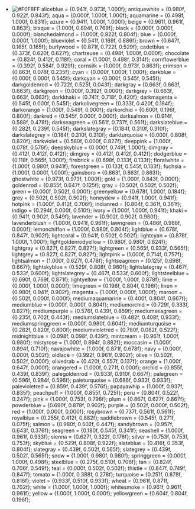 - ![#F0F8FF](https://via.placeholder.com/15/#F0F8FF/000000?text=+) aliceblue = {0.941f, 0.973f, 1.000f};
antiquewhite = {0.980f, 0.922f, 0.843f};
aqua = {0.000f, 1.000f, 1.000f};
aquamarine = {0.498f, 1.000f, 0.831f};
azure = {0.941f, 1.000f, 1.000f};
beige = {0.961f, 0.961f, 0.863f};
bisque = {1.000f, 0.894f, 0.769f};
black = {0.000f, 0.000f, 0.000f};
blanchedalmond = {1.000f, 0.922f, 0.804f};
blue = {0.000f, 0.000f, 1.000f};
blueviolet = {0.541f, 0.169f, 0.886f};
brown = {0.647f, 0.165f, 0.165f};
burlywood = {0.871f, 0.722f, 0.529f};
cadetblue = {0.373f, 0.620f, 0.627f};
chartreuse = {0.498f, 1.000f, 0.000f};
chocolate = {0.824f, 0.412f, 0.118f};
coral = {1.000f, 0.498f, 0.314f};
cornflowerblue = {0.392f, 0.584f, 0.929f};
cornsilk = {1.000f, 0.973f, 0.863f};
crimson = {0.863f, 0.078f, 0.235f};
cyan = {0.000f, 1.000f, 1.000f};
darkblue = {0.000f, 0.000f, 0.545f};
darkcyan = {0.000f, 0.545f, 0.545f};
darkgoldenrod = {0.722f, 0.525f, 0.043f};
darkgray = {0.663f, 0.663f, 0.663f};
darkgreen = {0.000f, 0.392f, 0.000f};
darkgrey = {0.663f, 0.663f, 0.663f};
darkkhaki = {0.741f, 0.718f, 0.420f};
darkmagenta = {0.545f, 0.000f, 0.545f};
darkolivegreen = {0.333f, 0.420f, 0.184f};
darkorange = {1.000f, 0.549f, 0.000f};
darkorchid = {0.600f, 0.196f, 0.800f};
darkred = {0.545f, 0.000f, 0.000f};
darksalmon = {0.914f, 0.588f, 0.478f};
darkseagreen = {0.561f, 0.737f, 0.561f};
darkslateblue = {0.282f, 0.239f, 0.545f};
darkslategray = {0.184f, 0.310f, 0.310f};
darkslategrey = {0.184f, 0.310f, 0.310f};
darkturquoise = {0.000f, 0.808f, 0.820f};
darkviolet = {0.580f, 0.000f, 0.827f};
deeppink = {1.000f, 0.078f, 0.576f};
deepskyblue = {0.000f, 0.749f, 1.000f};
dimgray = {0.412f, 0.412f, 0.412f};
dimgrey = {0.412f, 0.412f, 0.412f};
dodgerblue = {0.118f, 0.565f, 1.000f};
firebrick = {0.698f, 0.133f, 0.133f};
floralwhite = {1.000f, 0.980f, 0.941f};
forestgreen = {0.133f, 0.545f, 0.133f};
fuchsia = {1.000f, 0.000f, 1.000f};
gainsboro = {0.863f, 0.863f, 0.863f};
ghostwhite = {0.973f, 0.973f, 1.000f};
gold = {1.000f, 0.843f, 0.000f};
goldenrod = {0.855f, 0.647f, 0.125f};
gray = {0.502f, 0.502f, 0.502f};
green = {0.000f, 0.502f, 0.000f};
greenyellow = {0.678f, 1.000f, 0.184f};
grey = {0.502f, 0.502f, 0.502f};
honeydew = {0.941f, 1.000f, 0.941f};
hotpink = {1.000f, 0.412f, 0.706f};
indianred = {0.804f, 0.361f, 0.361f};
indigo = {0.294f, 0.000f, 0.510f};
ivory = {1.000f, 1.000f, 0.941f};
khaki = {0.941f, 0.902f, 0.549f};
lavender = {0.902f, 0.902f, 0.980f};
lavenderblush = {1.000f, 0.941f, 0.961f};
lawngreen = {0.486f, 0.988f, 0.000f};
lemonchiffon = {1.000f, 0.980f, 0.804f};
lightblue = {0.678f, 0.847f, 0.902f};
lightcoral = {0.941f, 0.502f, 0.502f};
lightcyan = {0.878f, 1.000f, 1.000f};
lightgoldenrodyellow = {0.980f, 0.980f, 0.824f};
lightgray = {0.827f, 0.827f, 0.827f};
lightgreen = {0.565f, 0.933f, 0.565f};
lightgrey = {0.827f, 0.827f, 0.827f};
lightpink = {1.000f, 0.714f, 0.757f};
lightsalmon = {1.000f, 0.627f, 0.478f};
lightseagreen = {0.125f, 0.698f, 0.667f};
lightskyblue = {0.529f, 0.808f, 0.980f};
lightslategray = {0.467f, 0.533f, 0.600f};
lightslategrey = {0.467f, 0.533f, 0.600f};
lightsteelblue = {0.690f, 0.769f, 0.871f};
lightyellow = {1.000f, 1.000f, 0.878f};
lime = {0.000f, 1.000f, 0.000f};
limegreen = {0.196f, 0.804f, 0.196f};
linen = {0.980f, 0.941f, 0.902f};
magenta = {1.000f, 0.000f, 1.000f};
maroon = {0.502f, 0.000f, 0.000f};
mediumaquamarine = {0.400f, 0.804f, 0.667f};
mediumblue = {0.000f, 0.000f, 0.804f};
mediumorchid = {0.729f, 0.333f, 0.827f};
mediumpurple = {0.576f, 0.439f, 0.859f};
mediumseagreen = {0.235f, 0.702f, 0.443f};
mediumslateblue = {0.482f, 0.408f, 0.933f};
mediumspringgreen = {0.000f, 0.980f, 0.604f};
mediumturquoise = {0.282f, 0.820f, 0.800f};
mediumvioletred = {0.780f, 0.082f, 0.522f};
midnightblue = {0.098f, 0.098f, 0.439f};
mintcream = {0.961f, 1.000f, 0.980f};
mistyrose = {1.000f, 0.894f, 0.882f};
moccasin = {1.000f, 0.894f, 0.710f};
navajowhite = {1.000f, 0.871f, 0.678f};
navy = {0.000f, 0.000f, 0.502f};
oldlace = {0.992f, 0.961f, 0.902f};
olive = {0.502f, 0.502f, 0.000f};
olivedrab = {0.420f, 0.557f, 0.137f};
orange = {1.000f, 0.647f, 0.000f};
orangered = {1.000f, 0.271f, 0.000f};
orchid = {0.855f, 0.439f, 0.839f};
palegoldenrod = {0.933f, 0.910f, 0.667f};
palegreen = {0.596f, 0.984f, 0.596f};
paleturquoise = {0.686f, 0.933f, 0.933f};
palevioletred = {0.859f, 0.439f, 0.576f};
papayawhip = {1.000f, 0.937f, 0.835f};
peachpuff = {1.000f, 0.855f, 0.725f};
peru = {0.804f, 0.522f, 0.247f};
pink = {1.000f, 0.753f, 0.796f};
plum = {0.867f, 0.627f, 0.867f};
powderblue = {0.690f, 0.878f, 0.902f};
purple = {0.502f, 0.000f, 0.502f};
red = {1.000f, 0.000f, 0.000f};
rosybrown = {0.737f, 0.561f, 0.561f};
royalblue = {0.255f, 0.412f, 0.882f};
saddlebrown = {0.545f, 0.271f, 0.075f};
salmon = {0.980f, 0.502f, 0.447f};
sandybrown = {0.957f, 0.643f, 0.376f};
seagreen = {0.180f, 0.545f, 0.341f};
seashell = {1.000f, 0.961f, 0.933f};
sienna = {0.627f, 0.322f, 0.176f};
silver = {0.753f, 0.753f, 0.753f};
skyblue = {0.529f, 0.808f, 0.922f};
slateblue = {0.416f, 0.353f, 0.804f};
slategray = {0.439f, 0.502f, 0.565f};
slategrey = {0.439f, 0.502f, 0.565f};
snow = {1.000f, 0.980f, 0.980f};
springgreen = {0.000f, 1.000f, 0.498f};
steelblue = {0.275f, 0.510f, 0.706f};
tan = {0.824f, 0.706f, 0.549f};
teal = {0.000f, 0.502f, 0.502f};
thistle = {0.847f, 0.749f, 0.847f};
tomato = {1.000f, 0.388f, 0.278f};
turquoise = {0.251f, 0.878f, 0.816f};
violet = {0.933f, 0.510f, 0.933f};
wheat = {0.961f, 0.871f, 0.702f};
white = {1.000f, 1.000f, 1.000f};
whitesmoke = {0.961f, 0.961f, 0.961f};
yellow = {1.000f, 1.000f, 0.000f};
yellowgreen = {0.604f, 0.804f, 0.196f};